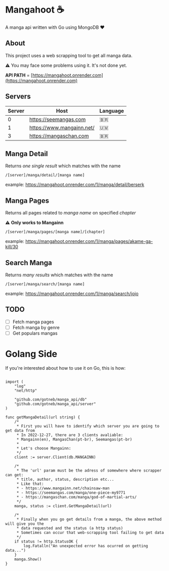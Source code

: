# Mangahoot :coffee:
A manga api written with Go using MongoDB :heart: 

##  About  
This project uses a web scrapping tool to get all manga data.

:warning: You may face some problems using it. It's not done yet.

**API PATH** = [https://mangahoot.onrender.com](https://mangahoot.onrender.com) 

## Servers

| Server  |  Host  | Language |
| --- | --- | --- |
| 0 | https://seemangas.com | :brazil: |
| 1 | https://www.mangainn.net/ | :us_outlying_islands: |
| 3 | https://mangaschan.com | :brazil: |

## Manga Detail
Returns *one single result* which matches with the name
```
/[server]/manga/detail/[manga name]
```
example: https://mangahoot.onrender.com/1/manga/detail/berserk

## Manga Pages
Returns all pages related to *manga name* on specified *chapter*

:warning: **Only works to Mangainn**
```
/[server]/manga/pages/[manga name]/[chapter]
```
example: https://mangahoot.onrender.com/1/manga/pages/akame-ga-kill/30

## Search Manga
Returns *many results* which matches with the name
```
/[server]/manga/search/[manga name]
```
example: https://mangahoot.onrender.com/1/manga/search/jojo

## TODO
- [ ] Fetch manga pages 
- [ ] Fetch manga by genre
- [ ] Get populars mangas

# Golang Side
If you're interested about how to use it on Go, this is how:

```

import (
	"log"
	"net/http"

	"github.com/gotneb/manga_api/db"
	"github.com/gotneb/manga_api/server"
)

func getMangaDetail(url string) {
	/*
	 * First you will have to identify which server you are going to get data from
	 * In 2022-12-27, there are 3 clients avaliable:
	 * Mangainn(en), MangasChan(pt-br), Seemangas(pt-br)
	 *
	 * Let's choose Mangainn:
	 */
	client := server.Client(db.MANGAINN)

	/*
	 * The 'url' param must be the adress of somewhere where scrapper can get:
	 * title, author, status, description etc...
	 * Like that:
	 * - https://www.mangainn.net/chainsaw-man
	 * - https://seemangas.com/manga/one-piece-my9771
	 * - https://mangaschan.com/manga/god-of-martial-arts/
	 */
	manga, status := client.GetMangaDetail(url)

	/*
	 * Finally when you go get details from a manga, the above method will give you the
	 * data requested and the status (a http status)
	 * Sometimes can occur that web-scrapping tool failing to get data
	 */
	if status != http.StatusOK {
		log.Fatalln("An unexpected error has ocurred on getting data...")
	}
	manga.Show()
}

```
